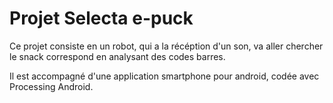 # Projet Selecta e-puck
Ce projet consiste en un robot, qui a la récéption d'un son, va aller chercher le snack correspond en analysant des codes barres.

Il est accompagné d'une application smartphone pour android, codée avec Processing Android.
